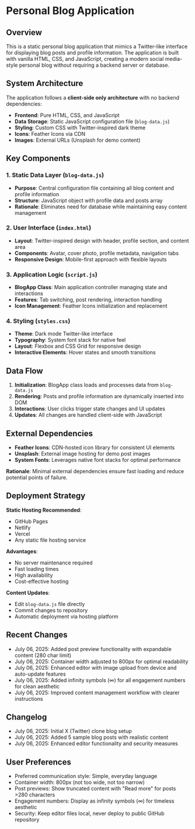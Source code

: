 # Personal Blog Application

## Overview

This is a static personal blog application that mimics a Twitter-like interface for displaying blog posts and profile information. The application is built with vanilla HTML, CSS, and JavaScript, creating a modern social media-style personal blog without requiring a backend server or database.

## System Architecture

The application follows a **client-side only architecture** with no backend dependencies:

- **Frontend**: Pure HTML, CSS, and JavaScript
- **Data Storage**: Static JavaScript configuration file (`blog-data.js`)
- **Styling**: Custom CSS with Twitter-inspired dark theme
- **Icons**: Feather Icons via CDN
- **Images**: External URLs (Unsplash for demo content)

## Key Components

### 1. Static Data Layer (`blog-data.js`)
- **Purpose**: Central configuration file containing all blog content and profile information
- **Structure**: JavaScript object with profile data and posts array
- **Rationale**: Eliminates need for database while maintaining easy content management

### 2. User Interface (`index.html`)
- **Layout**: Twitter-inspired design with header, profile section, and content area
- **Components**: Avatar, cover photo, profile metadata, navigation tabs
- **Responsive Design**: Mobile-first approach with flexible layouts

### 3. Application Logic (`script.js`)
- **BlogApp Class**: Main application controller managing state and interactions
- **Features**: Tab switching, post rendering, interaction handling
- **Icon Management**: Feather Icons initialization and replacement

### 4. Styling (`styles.css`)
- **Theme**: Dark mode Twitter-like interface
- **Typography**: System font stack for native feel
- **Layout**: Flexbox and CSS Grid for responsive design
- **Interactive Elements**: Hover states and smooth transitions

## Data Flow

1. **Initialization**: BlogApp class loads and processes data from `blog-data.js`
2. **Rendering**: Posts and profile information are dynamically inserted into DOM
3. **Interactions**: User clicks trigger state changes and UI updates
4. **Updates**: All changes are handled client-side with JavaScript

## External Dependencies

- **Feather Icons**: CDN-hosted icon library for consistent UI elements
- **Unsplash**: External image hosting for demo post images
- **System Fonts**: Leverages native font stacks for optimal performance

**Rationale**: Minimal external dependencies ensure fast loading and reduce potential points of failure.

## Deployment Strategy

**Static Hosting Recommended**:
- GitHub Pages
- Netlify
- Vercel
- Any static file hosting service

**Advantages**:
- No server maintenance required
- Fast loading times
- High availability
- Cost-effective hosting

**Content Updates**:
- Edit `blog-data.js` file directly
- Commit changes to repository
- Automatic deployment via hosting platform

## Recent Changes
- July 06, 2025: Added post preview functionality with expandable content (280 char limit)
- July 06, 2025: Container width adjusted to 800px for optimal readability
- July 06, 2025: Enhanced editor with image upload from device and auto-update features
- July 06, 2025: Added infinity symbols (∞) for all engagement numbers for clean aesthetic
- July 06, 2025: Improved content management workflow with clearer instructions

## Changelog
- July 06, 2025: Initial X (Twitter) clone blog setup
- July 06, 2025: Added 5 sample blog posts with realistic content
- July 06, 2025: Enhanced editor functionality and security measures

## User Preferences
- Preferred communication style: Simple, everyday language
- Container width: 800px (not too wide, not too narrow)
- Post previews: Show truncated content with "Read more" for posts >280 characters
- Engagement numbers: Display as infinity symbols (∞) for timeless aesthetic
- Security: Keep editor files local, never deploy to public GitHub repository